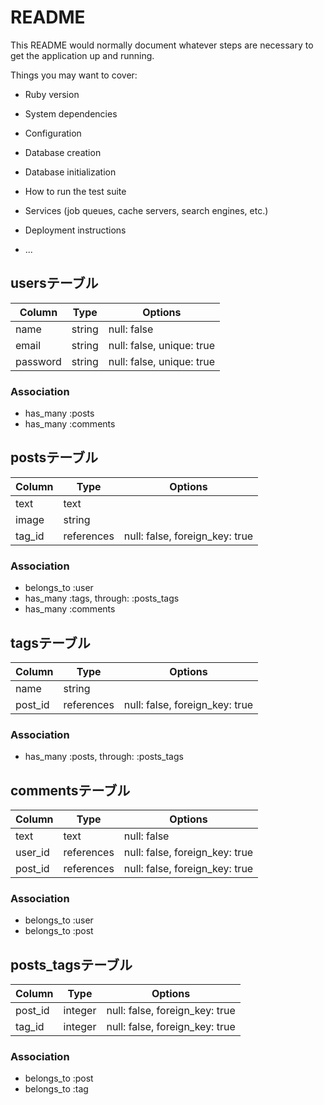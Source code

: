 # README

This README would normally document whatever steps are necessary to get the
application up and running.

Things you may want to cover:

* Ruby version

* System dependencies

* Configuration

* Database creation

* Database initialization

* How to run the test suite

* Services (job queues, cache servers, search engines, etc.)

* Deployment instructions

* ...

## usersテーブル

|Column|Type|Options|
|------|----|-------|
|name|string|null: false|
|email|string|null: false, unique: true|
|password|string|null: false, unique: true|

### Association
- has_many :posts
- has_many :comments

## postsテーブル

|Column|Type|Options|
|------|----|-------|
|text|text||
|image|string|
|tag_id|references|null: false, foreign_key: true|

### Association
- belongs_to :user
- has_many :tags, through: :posts_tags
- has_many :comments

## tagsテーブル

|Column|Type|Options|
|------|----|-------|
|name|string||
|post_id|references|null: false, foreign_key: true|

### Association
- has_many :posts, through: :posts_tags

## commentsテーブル

|Column|Type|Options|
|------|----|-------|
|text|text|null: false|
|user_id|references|null: false, foreign_key: true|
|post_id|references|null: false, foreign_key: true|

### Association
- belongs_to :user
- belongs_to :post

## posts_tagsテーブル

|Column|Type|Options|
|------|----|-------|
|post_id|integer|null: false, foreign_key: true|
|tag_id|integer|null: false, foreign_key: true|

### Association
- belongs_to :post
- belongs_to :tag